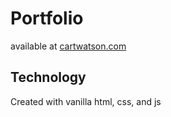 # Portfolio
available at [cartwatson.com](http://www.cartwatson.com)

## Technology
Created with vanilla html, css, and js  
